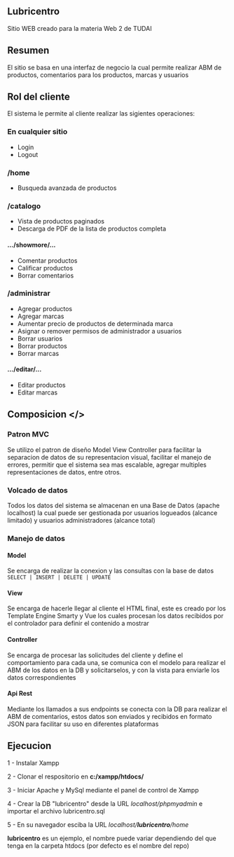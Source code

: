 ## Lubricentro
Sitio WEB creado para la materia Web 2 de TUDAI

## Resumen
El sitio se basa en una interfaz de negocio la cual permite realizar ABM de productos, comentarios para los productos, marcas y usuarios

## Rol del cliente
El sistema le permite al cliente realizar las sigientes operaciones:

### En cualquier sitio
* Login
* Logout

### /home
* Busqueda avanzada de productos

### /catalogo
* Vista de productos paginados
* Descarga de PDF de la lista de productos completa

#### .../showmore/...
* Comentar productos
* Calificar productos
* Borrar comentarios

### /administrar
* Agregar productos
* Agregar marcas
* Aumentar precio de productos de determinada marca
* Asignar o remover permisos de administrador a usuarios
* Borrar usuarios
* Borrar productos
* Borrar marcas

#### .../editar/...
* Editar productos
* Editar marcas

## Composicion </>

### Patron MVC
Se utilizo el patron de diseño Model View Controller para facilitar la separacion de datos de su representacion visual, facilitar el manejo de errores, permitir que el sistema sea mas escalable, agregar multiples representaciones de datos, entre otros.

### Volcado de datos
Todos los datos del sistema se almacenan en una Base de Datos (apache localhost) la cual puede ser gestionada por usuarios logueados (alcance limitado) y usuarios administradores (alcance total)

### Manejo de datos

#### Model
Se encarga de realizar la conexion y las consultas con la base de datos `SELECT | INSERT | DELETE | UPDATE`

#### View
Se encarga de hacerle llegar al cliente el HTML final, este es creado por los Template Engine Smarty y Vue los cuales procesan los datos recibidos por el controlador para definir el contenido a mostrar

#### Controller
Se encarga de procesar las solicitudes del cliente y define el comportamiento para cada una, se comunica con el modelo para realizar el ABM de los datos en la DB y solicitarselos, y con la vista para enviarle los datos correspondientes

#### Api Rest
Mediante los llamados a sus endpoints se conecta con la DB para realizar el ABM de comentarios, estos datos son enviados y recibidos en formato JSON para facilitar su uso en diferentes plataformas

## Ejecucion
1 - Instalar Xampp

2 - Clonar el respositorio en **c:/xampp/htdocs/**

3 - Iniciar Apache y MySql mediante el panel de control de Xampp

4 - Crear la DB "lubricentro" desde la URL *localhost/phpmyadmin* e importar el archivo lubricentro.sql

5 - En su navegador esciba la URL *localhost/**lubricentro**/home*

**lubricentro** es un ejemplo, el nombre puede variar dependiendo del que tenga en la carpeta htdocs (por defecto es el nombre del repo)
